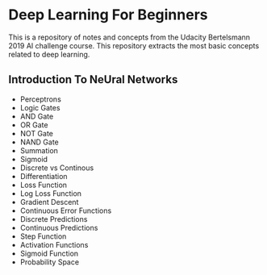 # Deep Learning For Beginners
This is a repository of notes and concepts from the Udacity Bertelsmann 2019 AI challenge course. This repository extracts the most basic concepts related to deep learning.



## Introduction To NeUral Networks

- Perceptrons
- Logic Gates
- AND Gate
- OR Gate
- NOT Gate 
- NAND Gate
- Summation 
- Sigmoid 
- Discrete vs Continous
- Differentiation
- Loss Function
- Log Loss Function
- Gradient Descent
- Continuous Error Functions
- Discrete Predictions
- Continuous Predictions
- Step Function
- Activation Functions
- Sigmoid Function
- Probability Space

